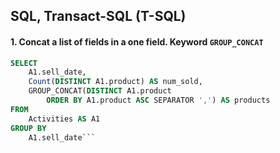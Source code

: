 ## SQL, Transact-SQL (T-SQL)

#### 1. Concat a list of fields in a one field. Keyword `GROUP_CONCAT`

```sql
SELECT
    A1.sell_date,
    Count(DISTINCT A1.product) AS num_sold,
    GROUP_CONCAT(DISTINCT A1.product
        ORDER BY A1.product ASC SEPARATOR ',') AS products
FROM
    Activities AS A1
GROUP BY
    A1.sell_date```